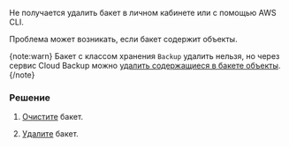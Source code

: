 Не получается удалить бакет в личном кабинете или с помощью AWS CLI.

Проблема может возникать, если бакет содержит объекты.

{note:warn}
Бакет с классом хранения `Backup` удалить нельзя, но через сервис Cloud Backup можно [удалить содержащиеся в бакете объекты](/ru/storage/backups/instructions/manage-backup-copy#delete_backup_copy).
{/note}

### Решение

1. [Очистите](/ru/storage/s3/instructions/buckets//manage-bucket#bucket_cleaning) бакет.

1. [Удалите](/ru/storage/s3/instructions/buckets/manage-bucket#bucket_delete) бакет.